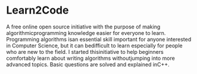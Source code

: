 # Learn2Code
A free online open source initiative with the purpose of making algorithmicprogramming knowledge easier for everyone to learn. Programming algorithms isan essential skill important for anyone interested in Computer Science, but it can bedifficult to learn especially for people who are new to the field. I started thisinitiative to help beginners comfortably learn about writing algorithms withoutjumping into more advanced topics. Basic questions are solved and explained inC++.
